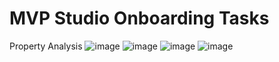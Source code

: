 # MVP Studio Onboarding Tasks
 Property Analysis
![image](https://user-images.githubusercontent.com/82750679/124127126-efa99d80-daad-11eb-966d-0e53beb62fa4.png)
![image](https://user-images.githubusercontent.com/82750679/124127618-88d8b400-daae-11eb-8426-b24d2641168b.png)
![image](https://user-images.githubusercontent.com/82750679/124127809-bf163380-daae-11eb-9528-005cbf858f47.png)
![image](https://user-images.githubusercontent.com/82750679/124128030-f4228600-daae-11eb-9634-de1555485f31.png)
